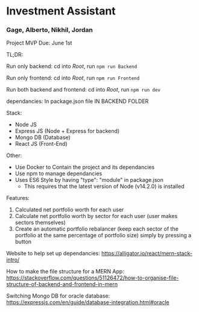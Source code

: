 # Investment Assistant
### Gage, Alberto, Nikhil, Jordan

Project MVP Due: June 1st

TL;DR:

Run only backend: cd into *Root*, run `npm run Backend`

Run only frontend: cd into *Root*, run `npm run Frontend`

Run both backend and frontend: cd into *Root*, run `npm run dev`

dependancies: In package.json file IN BACKEND FOLDER


Stack:
- Node JS
- Express JS (Node + Express for backend)
- Mongo DB (Database)
- React JS (Front-End)

Other:
- Use Docker to Contain the project and its dependancies
- Use npm to manage dependancies
- Uses ES6 Style by having "type": "module" in package.json
  - This requires that the latest version of Node (v14.2.0) is installed

Features:
1. Calculated net portfolio worth for each user
2. Calculate net portfolio worth by sector for each user (user makes sectors themselves)
3. Create an automatic portfolio rebalancer (keep each sector of the portfolio at the same percentage
of portfolio size) simply by pressing a button

Website to help set up dependancies:
https://alligator.io/react/mern-stack-intro/

How to make the file structure for a MERN App:
https://stackoverflow.com/questions/51126472/how-to-organise-file-structure-of-backend-and-frontend-in-mern

Switching Mongo DB for oracle database:
https://expressjs.com/en/guide/database-integration.html#oracle
